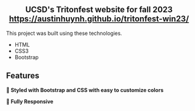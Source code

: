 <h2 align="center">
  UCSD's Tritonfest website for fall 2023<br/>
  <a href="https://austinhuynh.github.io/tritonfest-fall22/](https://austinhuynh.github.io/tritonfest-win23/" target="_blank"> https://austinhuynh.github.io/tritonfest-win23/</a>
</h2>

This project was built using these technologies.

- HTML
- CSS3
- Bootstrap

## Features

**🎨 Styled with Bootstrap and CSS with easy to customize colors**

**📱 Fully Responsive**
